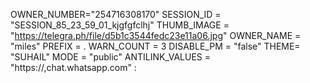 OWNER_NUMBER="254716308170"
SESSION_ID = "SESSION_85_23_59_01_kjgfgfclhj"
THUMB_IMAGE = "https://telegra.ph/file/d5b1c3544fedc23e11a06.jpg"
OWNER_NAME = "miles"
PREFIX = .
WARN_COUNT = 3
DISABLE_PM = "false"
THEME= "SUHAIL"
MODE = "public"
ANTILINK_VALUES = "https://,chat.whatsapp.com"
:

<!---
milescollins862/milescollins862 is a ✨ special ✨ repository because its `README.md` (this file) appears on your GitHub profile.
You can click the Preview link to take a look at your changes.
--->

